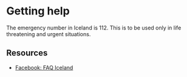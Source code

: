# Getting help

The emergency number in Iceland is 112. This is to be used only in life
threatening and urgent situations.

## Resources

- [Facebook: FAQ Iceland](https://www.facebook.com/groups/FAQiceland/)

